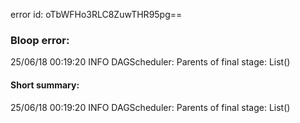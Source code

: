 error id: oTbWFHo3RLC8ZuwTHR95pg==
### Bloop error:

25/06/18 00:19:20 INFO DAGScheduler: Parents of final stage: List()
#### Short summary: 

25/06/18 00:19:20 INFO DAGScheduler: Parents of final stage: List()